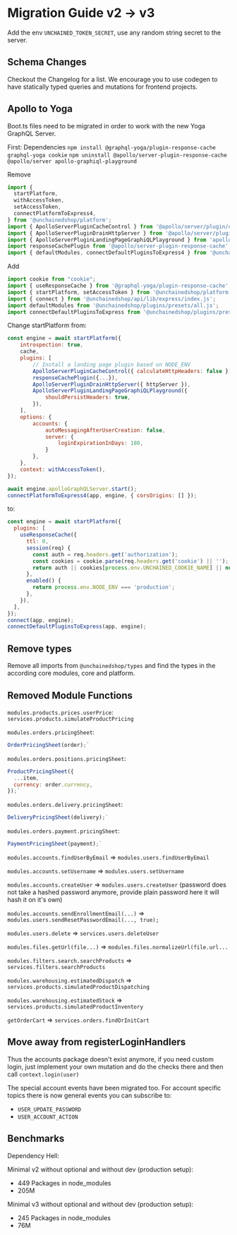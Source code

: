 # Migration Guide v2 -> v3

Add the env `UNCHAINED_TOKEN_SECRET`, use any random string secret to the server.

## Schema Changes

Checkout the Changelog for a list. We encourage you to use codegen to have statically typed queries and
mutations for frontend projects.

## Apollo to Yoga

Boot.ts files need to be migrated in order to work with the new Yoga GraphQL Server.

First: Dependencies `npm install @graphql-yoga/plugin-response-cache graphql-yoga cookie`
`npm uninstall @apollo/server-plugin-response-cache @apollo/server apollo-graphiql-playground`

Remove

```js
import {
  startPlatform,
  withAccessToken,
  setAccessToken,
  connectPlatformToExpress4,
} from '@unchainedshop/platform';
import { ApolloServerPluginCacheControl } from '@apollo/server/plugin/cacheControl';
import { ApolloServerPluginDrainHttpServer } from '@apollo/server/plugin/drainHttpServer';
import { ApolloServerPluginLandingPageGraphiQLPlayground } from 'apollo-graphiql-playground';
import responseCachePlugin from '@apollo/server-plugin-response-cache';
import { defaultModules, connectDefaultPluginsToExpress4 } from '@unchainedshop/plugins';
```

Add

```js
import cookie from "cookie";
import { useResponseCache } from '@graphql-yoga/plugin-response-cache';
import { startPlatform, setAccessToken } from '@unchainedshop/platform';
import { connect } from '@unchainedshop/api/lib/express/index.js';
import defaultModules from '@unchainedshop/plugins/presets/all.js';
import connectDefaultPluginsToExpress from '@unchainedshop/plugins/presets/all-express.js';
```

Change startPlatform from:

```js
const engine = await startPlatform({
    introspection: true,
    cache,
    plugins: [
        // Install a landing page plugin based on NODE_ENV
        ApolloServerPluginCacheControl({ calculateHttpHeaders: false }),
        responseCachePlugin({...}),
        ApolloServerPluginDrainHttpServer({ httpServer }),
        ApolloServerPluginLandingPageGraphiQLPlayground({
            shouldPersistHeaders: true,
        }),
    ],
    options: {
        accounts: {
            autoMessagingAfterUserCreation: false,
            server: {
                loginExpirationInDays: 180,
            }
        },
    },
    context: withAccessToken(),
});

await engine.apolloGraphQLServer.start();
connectPlatformToExpress4(app, engine, { corsOrigins: [] });
```

to:

```js
const engine = await startPlatform({
  plugins: [
    useResponseCache({
      ttl: 0,
      session(req) {
        const auth = req.headers.get('authorization');
        const cookies = cookie.parse(req.headers.get('cookie') || '');
        return auth || cookies[process.env.UNCHAINED_COOKIE_NAME] || null;
      },
      enabled() {
        return process.env.NODE_ENV === 'production';
      },
    }),
  ],
});
connect(app, engine);
connectDefaultPluginsToExpress(app, engine);

```

## Remove types

Remove all imports from `@unchainedshop/types` and find the types in the according core modules, core and
platform.


## Removed Module Functions

`modules.products.prices.userPrice`: `services.products.simulateProductPricing`

`modules.orders.pricingSheet`:
```js
OrderPricingSheet(order);`
```

`modules.orders.positions.pricingSheet`:
```js
ProductPricingSheet({
  ...item,
  currency: order.currency,
});`
```

`modules.orders.delivery.pricingSheet`:
```js
DeliveryPricingSheet(delivery);`
```

`modules.orders.payment.pricingSheet`:
```js
PaymentPricingSheet(payment);`
```

`modules.accounts.findUserByEmail` => `modules.users.findUserByEmail`

`modules.accounts.setUsername` => `modules.users.setUsername`

`modules.accounts.createUser` => `modules.users.createUser` (password does not take a hashed password
anymore, provide plain password here it will hash it on it's own)

`modules.accounts.sendEnrollmentEmail(...)` => `modules.users.sendResetPasswordEmail(..., true);`

`modules.users.delete` => `services.users.deleteUser`

`modules.files.getUrl(file...)` => `modules.files.normalizeUrl(file.url...`

`modules.filters.search.searchProducts` => `services.filters.searchProducts`

`modules.warehousing.estimatedDispatch` => `services.products.simulatedProductDispatching`

`modules.warehousing.estimatedStock` => `services.products.simulatedProductInventory`

`getOrderCart` => `services.orders.findOrInitCart`

## Move away from registerLoginHandlers

Thus the accounts package doesn't exist anymore, if you need custom login, just implement your own mutation and do the checks there and then call `context.login(user)`

The special account events have been migrated too. For account specific topics there is now general events you can subscribe to:

- `USER_UPDATE_PASSWORD`
- `USER_ACCOUNT_ACTION`

## Benchmarks

Dependency Hell:

Minimal v2 without optional and without dev (production setup):

- 449 Packages in node_modules
- 205M

Minimal v3 without optional and without dev (production setup):

- 245 Packages in node_modules
- 76M
